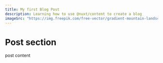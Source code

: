 ```yaml
---
title: My first Blog Post
description: Learning how to use @nuxt/content to create a blog
imageSrc: "https://img.freepik.com/free-vector/gradient-mountain-landscape_23-2149162009.jpg?w=2000"
---
```

# Post section 

post content